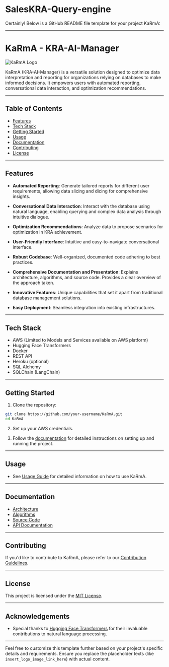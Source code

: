 # SalesKRA-Query-engine

Certainly! Below is a GitHub README file template for your project KaRmA:

---

# KaRmA - KRA-AI-Manager

![KaRmA Logo](insert_logo_image_link_here)

KaRmA (KRA-AI-Manager) is a versatile solution designed to optimize data interpretation and reporting for organizations relying on databases to make informed decisions. It empowers users with automated reporting, conversational data interaction, and optimization recommendations.

---

## Table of Contents

- [Features](#features)
- [Tech Stack](#tech-stack)
- [Getting Started](#getting-started)
- [Usage](#usage)
- [Documentation](#documentation)
- [Contributing](#contributing)
- [License](#license)

---

## Features

- **Automated Reporting**: Generate tailored reports for different user requirements, allowing data slicing and dicing for comprehensive insights.

- **Conversational Data Interaction**: Interact with the database using natural language, enabling querying and complex data analysis through intuitive dialogue.

- **Optimization Recommendations**: Analyze data to propose scenarios for optimization in KRA achievement.

- **User-Friendly Interface**: Intuitive and easy-to-navigate conversational interface.

- **Robust Codebase**: Well-organized, documented code adhering to best practices.

- **Comprehensive Documentation and Presentation**: Explains architecture, algorithms, and source code. Provides a clear overview of the approach taken.

- **Innovative Features**: Unique capabilities that set it apart from traditional database management solutions.

- **Easy Deployment**: Seamless integration into existing infrastructures.

---

## Tech Stack

- AWS (Limited to Models and Services available on AWS platform)
- Hugging Face Transformers
- Docker
- REST API
- Heroku (optional)
- SQL Alchemy
- SQLChain (LangChain)

---

## Getting Started

1. Clone the repository:

```bash
git clone https://github.com/your-username/KaRmA.git
cd KaRmA
```

2. Set up your AWS credentials.

3. Follow the [documentation](/documentation) for detailed instructions on setting up and running the project.

---

## Usage

- See [Usage Guide](/docs/usage.md) for detailed information on how to use KaRmA.

---

## Documentation

- [Architecture](/documentation/architecture.md)
- [Algorithms](/documentation/algorithms.md)
- [Source Code](/src)
- [API Documentation](/docs/api.md)

---

## Contributing

If you'd like to contribute to KaRmA, please refer to our [Contribution Guidelines](/CONTRIBUTING.md).

---

## License

This project is licensed under the [MIT License](/LICENSE).

---

## Acknowledgements

- Special thanks to [Hugging Face Transformers](https://huggingface.co/) for their invaluable contributions to natural language processing.

---

Feel free to customize this template further based on your project's specific details and requirements. Ensure you replace the placeholder texts (like `insert_logo_image_link_here`) with actual content.
